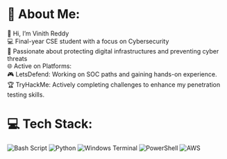 # 💫 About Me:
👋 Hi, I’m Vinith Reddy<br>💻 Final-year CSE student with a focus on Cybersecurity<br>🔐 Passionate about protecting digital infrastructures and preventing cyber threats<br>🌐 Active on Platforms:<br>     🎮 LetsDefend: Working on SOC paths and gaining hands-on experience.<br>     🏆 TryHackMe: Actively completing challenges to enhance my penetration testing skills.<br>


# 💻 Tech Stack:
![Bash Script](https://img.shields.io/badge/bash_script-%23121011.svg?style=for-the-badge&logo=gnu-bash&logoColor=white) ![Python](https://img.shields.io/badge/python-3670A0?style=for-the-badge&logo=python&logoColor=ffdd54) ![Windows Terminal](https://img.shields.io/badge/Windows%20Terminal-%234D4D4D.svg?style=for-the-badge&logo=windows-terminal&logoColor=white) ![PowerShell](https://img.shields.io/badge/PowerShell-%235391FE.svg?style=for-the-badge&logo=powershell&logoColor=white) ![AWS](https://img.shields.io/badge/AWS-%23FF9900.svg?style=for-the-badge&logo=amazon-aws&logoColor=white)

